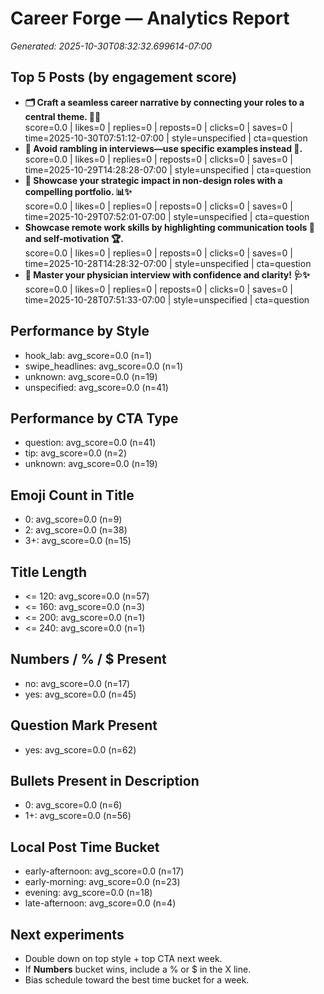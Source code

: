 # Career Forge — Analytics Report

_Generated: 2025-10-30T08:32:32.699614-07:00_

## Top 5 Posts (by engagement score)

- **🗂️ Craft a seamless career narrative by connecting your roles to a central theme. 🔗✨**  
  score=0.0 | likes=0 | replies=0 | reposts=0 | clicks=0 | saves=0 | time=2025-10-30T07:51:12-07:00 | style=unspecified | cta=question
- **💼 Avoid rambling in interviews—use specific examples instead 🎯.**  
  score=0.0 | likes=0 | replies=0 | reposts=0 | clicks=0 | saves=0 | time=2025-10-29T14:28:28-07:00 | style=unspecified | cta=question
- **🧠 Showcase your strategic impact in non-design roles with a compelling portfolio. 📊✨**  
  score=0.0 | likes=0 | replies=0 | reposts=0 | clicks=0 | saves=0 | time=2025-10-29T07:52:01-07:00 | style=unspecified | cta=question
- **Showcase remote work skills by highlighting communication tools 🎯 and self-motivation 🏆.**  
  score=0.0 | likes=0 | replies=0 | reposts=0 | clicks=0 | saves=0 | time=2025-10-28T14:28:32-07:00 | style=unspecified | cta=question
- **🎯 Master your physician interview with confidence and clarity! 🩺✨**  
  score=0.0 | likes=0 | replies=0 | reposts=0 | clicks=0 | saves=0 | time=2025-10-28T07:51:33-07:00 | style=unspecified | cta=question

## Performance by Style

- hook_lab: avg_score=0.0 (n=1)
- swipe_headlines: avg_score=0.0 (n=1)
- unknown: avg_score=0.0 (n=19)
- unspecified: avg_score=0.0 (n=41)

## Performance by CTA Type

- question: avg_score=0.0 (n=41)
- tip: avg_score=0.0 (n=2)
- unknown: avg_score=0.0 (n=19)

## Emoji Count in Title

- 0: avg_score=0.0 (n=9)
- 2: avg_score=0.0 (n=38)
- 3+: avg_score=0.0 (n=15)

## Title Length

- <= 120: avg_score=0.0 (n=57)
- <= 160: avg_score=0.0 (n=3)
- <= 200: avg_score=0.0 (n=1)
- <= 240: avg_score=0.0 (n=1)

## Numbers / % / $ Present

- no: avg_score=0.0 (n=17)
- yes: avg_score=0.0 (n=45)

## Question Mark Present

- yes: avg_score=0.0 (n=62)

## Bullets Present in Description

- 0: avg_score=0.0 (n=6)
- 1+: avg_score=0.0 (n=56)

## Local Post Time Bucket

- early-afternoon: avg_score=0.0 (n=17)
- early-morning: avg_score=0.0 (n=23)
- evening: avg_score=0.0 (n=18)
- late-afternoon: avg_score=0.0 (n=4)

## Next experiments

- Double down on top style + top CTA next week.
- If **Numbers** bucket wins, include a % or $ in the X line.
- Bias schedule toward the best time bucket for a week.